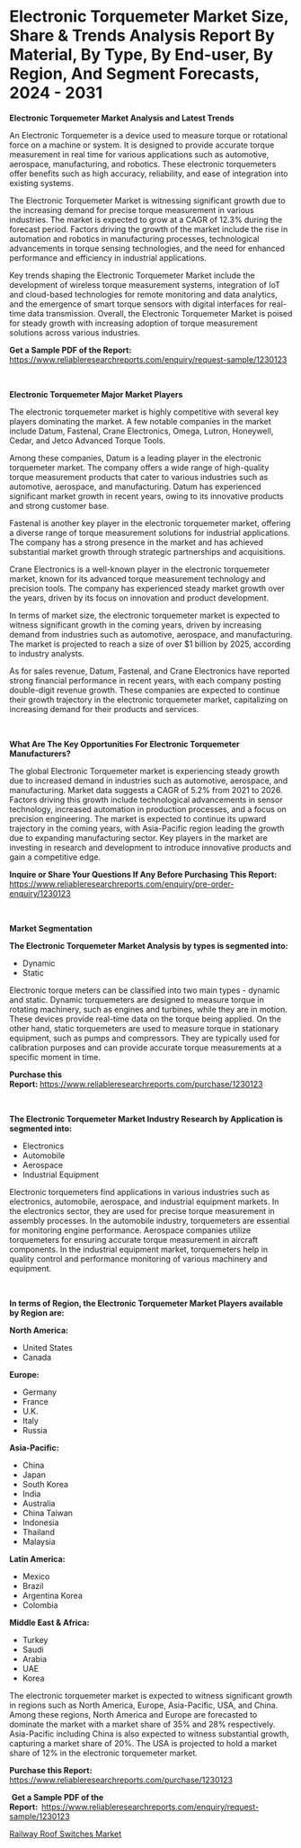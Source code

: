 <p><h1>Electronic Torquemeter Market Size, Share & Trends Analysis Report By Material, By Type, By End-user, By Region, And Segment Forecasts, 2024 - 2031</h1></p><p><strong>Electronic Torquemeter Market Analysis and Latest Trends</strong></p>
<p><p>An Electronic Torquemeter is a device used to measure torque or rotational force on a machine or system. It is designed to provide accurate torque measurement in real time for various applications such as automotive, aerospace, manufacturing, and robotics. These electronic torquemeters offer benefits such as high accuracy, reliability, and ease of integration into existing systems.</p><p>The Electronic Torquemeter Market is witnessing significant growth due to the increasing demand for precise torque measurement in various industries. The market is expected to grow at a CAGR of 12.3% during the forecast period. Factors driving the growth of the market include the rise in automation and robotics in manufacturing processes, technological advancements in torque sensing technologies, and the need for enhanced performance and efficiency in industrial applications.</p><p>Key trends shaping the Electronic Torquemeter Market include the development of wireless torque measurement systems, integration of IoT and cloud-based technologies for remote monitoring and data analytics, and the emergence of smart torque sensors with digital interfaces for real-time data transmission. Overall, the Electronic Torquemeter Market is poised for steady growth with increasing adoption of torque measurement solutions across various industries.</p></p>
<p><strong>Get a Sample PDF of the Report:&nbsp;</strong> <a href="https://www.reliableresearchreports.com/enquiry/request-sample/1230123">https://www.reliableresearchreports.com/enquiry/request-sample/1230123</a></p>
<p>&nbsp;</p>
<p><strong>Electronic Torquemeter Major Market Players</strong></p>
<p><p>The electronic torquemeter market is highly competitive with several key players dominating the market. A few notable companies in the market include Datum, Fastenal, Crane Electronics, Omega, Lutron, Honeywell, Cedar, and Jetco Advanced Torque Tools.</p><p>Among these companies, Datum is a leading player in the electronic torquemeter market. The company offers a wide range of high-quality torque measurement products that cater to various industries such as automotive, aerospace, and manufacturing. Datum has experienced significant market growth in recent years, owing to its innovative products and strong customer base.</p><p>Fastenal is another key player in the electronic torquemeter market, offering a diverse range of torque measurement solutions for industrial applications. The company has a strong presence in the market and has achieved substantial market growth through strategic partnerships and acquisitions.</p><p>Crane Electronics is a well-known player in the electronic torquemeter market, known for its advanced torque measurement technology and precision tools. The company has experienced steady market growth over the years, driven by its focus on innovation and product development.</p><p>In terms of market size, the electronic torquemeter market is expected to witness significant growth in the coming years, driven by increasing demand from industries such as automotive, aerospace, and manufacturing. The market is projected to reach a size of over $1 billion by 2025, according to industry analysts.</p><p>As for sales revenue, Datum, Fastenal, and Crane Electronics have reported strong financial performance in recent years, with each company posting double-digit revenue growth. These companies are expected to continue their growth trajectory in the electronic torquemeter market, capitalizing on increasing demand for their products and services.</p></p>
<p>&nbsp;</p>
<p><strong>What Are The Key Opportunities For Electronic Torquemeter Manufacturers?</strong></p>
<p><p>The global Electronic Torquemeter market is experiencing steady growth due to increased demand in industries such as automotive, aerospace, and manufacturing. Market data suggests a CAGR of 5.2% from 2021 to 2026. Factors driving this growth include technological advancements in sensor technology, increased automation in production processes, and a focus on precision engineering. The market is expected to continue its upward trajectory in the coming years, with Asia-Pacific region leading the growth due to expanding manufacturing sector. Key players in the market are investing in research and development to introduce innovative products and gain a competitive edge.</p></p>
<p><strong>Inquire or Share Your Questions If Any Before Purchasing This Report:</strong> <a href="https://www.reliableresearchreports.com/enquiry/pre-order-enquiry/1230123">https://www.reliableresearchreports.com/enquiry/pre-order-enquiry/1230123</a></p>
<p>&nbsp;</p>
<p><strong>Market Segmentation</strong></p>
<p><strong>The Electronic Torquemeter Market Analysis by types is segmented into:</strong></p>
<p><ul><li>Dynamic</li><li>Static</li></ul></p>
<p><p>Electronic torque meters can be classified into two main types - dynamic and static. Dynamic torquemeters are designed to measure torque in rotating machinery, such as engines and turbines, while they are in motion. These devices provide real-time data on the torque being applied. On the other hand, static torquemeters are used to measure torque in stationary equipment, such as pumps and compressors. They are typically used for calibration purposes and can provide accurate torque measurements at a specific moment in time.</p></p>
<p><strong>Purchase this Report:&nbsp;</strong><a href="https://www.reliableresearchreports.com/purchase/1230123">https://www.reliableresearchreports.com/purchase/1230123</a></p>
<p>&nbsp;</p>
<p><strong>The Electronic Torquemeter Market Industry Research by Application is segmented into:</strong></p>
<p><ul><li>Electronics</li><li>Automobile</li><li>Aerospace</li><li>Industrial Equipment</li></ul></p>
<p><p>Electronic torquemeters find applications in various industries such as electronics, automobile, aerospace, and industrial equipment markets. In the electronics sector, they are used for precise torque measurement in assembly processes. In the automobile industry, torquemeters are essential for monitoring engine performance. Aerospace companies utilize torquemeters for ensuring accurate torque measurement in aircraft components. In the industrial equipment market, torquemeters help in quality control and performance monitoring of various machinery and equipment.</p></p>
<p>&nbsp;</p>
<p><strong>In terms of Region, the Electronic Torquemeter Market Players available by Region are:</strong></p>
<p>
    <p> <strong> North America: </strong>
        <ul>
            <li>United States</li>
            <li>Canada</li>
        </ul>
        </p> 
    <p> <strong> Europe: </strong>
        <ul>
            <li>Germany</li>
            <li>France</li>
            <li>U.K.</li>
            <li>Italy</li>
            <li>Russia</li>
        </ul>
        </p> 
    <p> <strong> Asia-Pacific: </strong>
        <ul>
            <li>China</li>
            <li>Japan</li>
            <li>South Korea</li>
            <li>India</li>
            <li>Australia</li>
            <li>China Taiwan</li>
            <li>Indonesia</li>
            <li>Thailand</li>
            <li>Malaysia</li>
        </ul>
        </p> 
    <p> <strong> Latin America: </strong>
        <ul>
            <li>Mexico</li>
            <li>Brazil</li>
            <li>Argentina Korea</li>
            <li>Colombia</li>
        </ul>
        </p> 
    <p> <strong> Middle East & Africa: </strong>
        <ul>
            <li>Turkey</li>
            <li>Saudi</li>
            <li>Arabia</li>
            <li>UAE</li>
            <li>Korea</li>
        </ul>
    </p>
    </p>
<p><p>The electronic torquemeter market is expected to witness significant growth in regions such as North America, Europe, Asia-Pacific, USA, and China. Among these regions, North America and Europe are forecasted to dominate the market with a market share of 35% and 28% respectively. Asia-Pacific including China is also expected to witness substantial growth, capturing a market share of 20%. The USA is projected to hold a market share of 12% in the electronic torquemeter market.</p></p>
<p><strong>Purchase this Report: </strong><a href="https://www.reliableresearchreports.com/purchase/1230123">https://www.reliableresearchreports.com/purchase/1230123</a></p>
<p>&nbsp;<strong>Get a Sample PDF of the Report:&nbsp;&nbsp;</strong><a href="https://www.reliableresearchreports.com/enquiry/request-sample/1230123">https://www.reliableresearchreports.com/enquiry/request-sample/1230123</a></p>
<p><strong></strong></p>
<p><p><a href="https://github.com/vimar16th/Market-Research-Report-List-3/blob/main/railway-roof-switches-market.md">Railway Roof Switches Market</a></p></p>